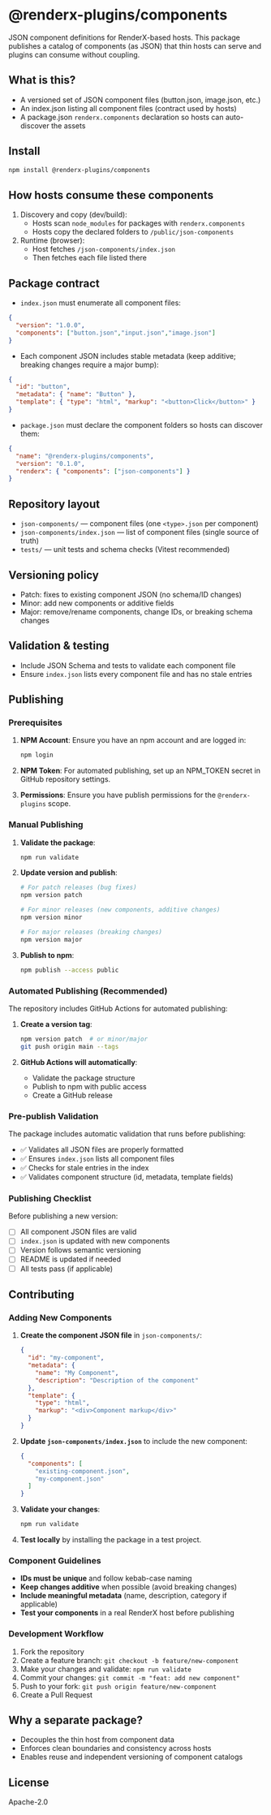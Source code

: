 # @renderx-plugins/components

JSON component definitions for RenderX-based hosts. This package publishes a catalog of components (as JSON) that thin hosts can serve and plugins can consume without coupling.

## What is this?

- A versioned set of JSON component files (button.json, image.json, etc.)
- An index.json listing all component files (contract used by hosts)
- A package.json `renderx.components` declaration so hosts can auto-discover the assets

## Install

```bash
npm install @renderx-plugins/components
```

## How hosts consume these components

1) Discovery and copy (dev/build):
   - Hosts scan `node_modules` for packages with `renderx.components`
   - Hosts copy the declared folders to `/public/json-components`
2) Runtime (browser):
   - Host fetches `/json-components/index.json`
   - Then fetches each file listed there

## Package contract

- `index.json` must enumerate all component files:
```json
{
  "version": "1.0.0",
  "components": ["button.json","input.json","image.json"]
}
```

- Each component JSON includes stable metadata (keep additive; breaking changes require a major bump):
```json
{
  "id": "button",
  "metadata": { "name": "Button" },
  "template": { "type": "html", "markup": "<button>Click</button>" }
}
```

- `package.json` must declare the component folders so hosts can discover them:
```json
{
  "name": "@renderx-plugins/components",
  "version": "0.1.0",
  "renderx": { "components": ["json-components"] }
}
```

## Repository layout

- `json-components/` — component files (one `<type>.json` per component)
- `json-components/index.json` — list of component files (single source of truth)
- `tests/` — unit tests and schema checks (Vitest recommended)

## Versioning policy

- Patch: fixes to existing component JSON (no schema/ID changes)
- Minor: add new components or additive fields
- Major: remove/rename components, change IDs, or breaking schema changes

## Validation & testing

- Include JSON Schema and tests to validate each component file
- Ensure `index.json` lists every component file and has no stale entries

## Publishing

### Prerequisites

1. **NPM Account**: Ensure you have an npm account and are logged in:
   ```bash
   npm login
   ```

2. **NPM Token**: For automated publishing, set up an NPM_TOKEN secret in GitHub repository settings.

3. **Permissions**: Ensure you have publish permissions for the `@renderx-plugins` scope.

### Manual Publishing

1. **Validate the package**:
   ```bash
   npm run validate
   ```

2. **Update version and publish**:
   ```bash
   # For patch releases (bug fixes)
   npm version patch

   # For minor releases (new components, additive changes)
   npm version minor

   # For major releases (breaking changes)
   npm version major
   ```

3. **Publish to npm**:
   ```bash
   npm publish --access public
   ```

### Automated Publishing (Recommended)

The repository includes GitHub Actions for automated publishing:

1. **Create a version tag**:
   ```bash
   npm version patch  # or minor/major
   git push origin main --tags
   ```

2. **GitHub Actions will automatically**:
   - Validate the package structure
   - Publish to npm with public access
   - Create a GitHub release

### Pre-publish Validation

The package includes automatic validation that runs before publishing:

- ✅ Validates all JSON files are properly formatted
- ✅ Ensures `index.json` lists all component files
- ✅ Checks for stale entries in the index
- ✅ Validates component structure (id, metadata, template fields)

### Publishing Checklist

Before publishing a new version:

- [ ] All component JSON files are valid
- [ ] `index.json` is updated with new components
- [ ] Version follows semantic versioning
- [ ] README is updated if needed
- [ ] All tests pass (if applicable)

## Contributing

### Adding New Components

1. **Create the component JSON file** in `json-components/`:
   ```json
   {
     "id": "my-component",
     "metadata": {
       "name": "My Component",
       "description": "Description of the component"
     },
     "template": {
       "type": "html",
       "markup": "<div>Component markup</div>"
     }
   }
   ```

2. **Update `json-components/index.json`** to include the new component:
   ```json
   {
     "components": [
       "existing-component.json",
       "my-component.json"
     ]
   }
   ```

3. **Validate your changes**:
   ```bash
   npm run validate
   ```

4. **Test locally** by installing the package in a test project.

### Component Guidelines

- **IDs must be unique** and follow kebab-case naming
- **Keep changes additive** when possible (avoid breaking changes)
- **Include meaningful metadata** (name, description, category if applicable)
- **Test your components** in a real RenderX host before publishing

### Development Workflow

1. Fork the repository
2. Create a feature branch: `git checkout -b feature/new-component`
3. Make your changes and validate: `npm run validate`
4. Commit your changes: `git commit -m "feat: add new component"`
5. Push to your fork: `git push origin feature/new-component`
6. Create a Pull Request

## Why a separate package?

- Decouples the thin host from component data
- Enforces clean boundaries and consistency across hosts
- Enables reuse and independent versioning of component catalogs

## License

Apache-2.0
